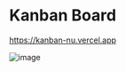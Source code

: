 # Kanban Board

https://kanban-nu.vercel.app

![image](https://user-images.githubusercontent.com/51343240/162560273-d6a9b819-bdcc-4127-ba9f-6f5647cc34b8.png)
